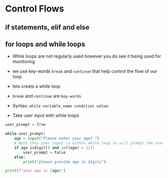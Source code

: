 # Control Flows
## if statements, elif and else
## for loops and while loops

- While loops are not regularly used however you do see it being used for monitoring
- we use key-words `break` and `continue` that help control the flow of our loop


- lets create a while loop
- `break` and `continue` are `key-words`
- Syntax: ```while variable_name condition value:```
- Take user input with while loops
```python 
user_prompt = True

while user_prompt:
    age = input("Please enter your age? ")
    # Note this user input is within while loop so will prompt the user until below if statement is satisfied
    if age.isdigit() and int(age) < 117:
        user_prompt = False
    else:
        print("please provide age in digits")

print(f"your age is {age}")
```